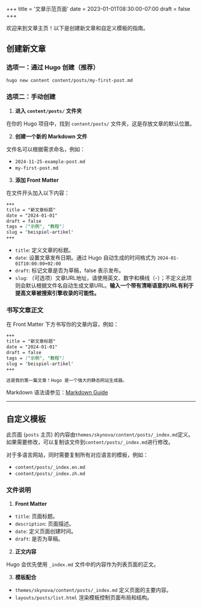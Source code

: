 +++
title = '文章示范页面'
date = 2023-01-01T08:30:00-07:00
draft = false
+++

欢迎来到文章主页！以下是创建新文章和自定义模板的指南。

## 创建新文章

### 选项一：通过 Hugo 创建（推荐）

```shell
hugo new content content/posts/my-first-post.md
```

### 选项二：手动创建

1. **进入 `content/posts/` 文件夹**
   
在你的 Hugo 项目中，找到 `content/posts/` 文件夹，这是存放文章的默认位置。

2. **创建一个新的 Markdown 文件**  

文件名可以根据需求命名，例如：

- `2024-11-25-example-post.md`
- `my-first-post.md`

3. **添加 Front Matter**  

在文件开头加入以下内容：

```markdown
+++
title = "新文章标题"
date = "2024-01-01"
draft = false
tags = ["示例", "教程"]
slug = 'beispiel-artikel'
+++
```

- `title`: 定义文章的标题。
- `date`: 设置文章发布日期。通过 Hugo 自动生成的时间格式为 `2024-01-01T10:00:00+02:00`
- `draft`: 标记文章是否为草稿，false 表示发布。
- `slug`: （可选项）文章URL地址，请使用英文、数字和横线（-）；不定义此项则会默认根据文件名自动生成文章URL。**输入一个带有清晰语意的URL有利于提高文章被搜索引擎收录的可能性。**

### 书写文章正文

在 Front Matter 下方书写你的文章内容，例如：

```markdown
+++
title = "新文章标题"
date = "2024-01-01"
draft = false
tags = ["示例", "教程"]
slug = 'beispiel-artikel'
+++

这是我的第一篇文章！Hugo 是一个强大的静态网站生成器。
```

Markdown 语法请参见：[Markdown Guide](https://www.markdownguide.org/basic-syntax/)

---

## 自定义模板

此页面 (`posts` 主页) 的内容由`themes/skynova/content/posts/_index.md`定义。如果需要修改，可以复制该文件到`content/posts/_index.md`进行修改。

对于多语言网站，同时需要复制所有对应语言的模板，例如：

- `content/posts/_index.en.md`
- `content/posts/_index.zh.md`

### 文件说明

1. **Front Matter**

- `title`: 页面标题。
- `description`: 页面描述。
- `date`: 定义页面创建时间。
- `draft`: 是否为草稿。

2. **正文内容**

Hugo 会优先使用 `_index.md` 文件中的内容作为列表页面的正文。

3. **模板配合**

- `themes/skynova/content/posts/_index.md` 定义页面的主要内容。
- `layouts/posts/list.html` 渲染模板控制页面布局和结构。

